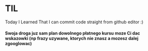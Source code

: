 # TIL
Today I Learned
That I can commit code straight from github editor :)

#### Swoja droga juz sam plan dowolnego płatnego kursu moze Ci dac wskazowki (np frazy uzywane, ktorych nie znasz a mozesz dalej zgooglowac)  
